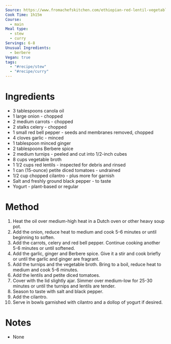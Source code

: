 ```yaml
---
Source: https://www.fromachefskitchen.com/ethiopian-red-lentil-vegetable-stew/#recipe
Cook Time: 1h15m
Course:
  - main
Meal type:
  - stew
  - curry
Servings: 6-8
Unusual Ingredients:
  - berbere
Vegan: true
tags:
  - "#recipe/stew"
  - "#recipe/curry"
---
```

# Ingredients

- 3 tablespoons canola oil
- 1 large onion - chopped
- 2 medium carrots - chopped
- 2 stalks celery - chopped
- 1 small red bell pepper - seeds and membranes removed, chopped
- 4 cloves garlic - minced
- 1 tablespoon minced ginger
- 2 tablespoons Berbere spice
- 2 medium turnips - peeled and cut into 1/2-inch cubes
- 8 cups vegetable broth
- 1 1/2 cups red lentils - inspected for debris and rinsed
- 1 can (15-ounce) petite diced tomatoes - undrained
- 1/2 cup chopped cilantro - plus more for garnish
- Salt and freshly ground black pepper - to taste
- Yogurt - plant-based or regular

# Method

1. Heat the oil over medium-high heat in a Dutch oven or other heavy soup pot.
2. Add the onion, reduce heat to medium and cook 5-6 minutes or until beginning to soften.
3. Add the carrots, celery and red bell pepper. Continue cooking another 5-6 minutes or until softened.
4. Add the garlic, ginger and Berbere spice. Give it a stir and cook briefly or until the garlic and ginger are fragrant.
5. Add the turnips and the vegetable broth. Bring to a boil, reduce heat to medium and cook 5-6 minutes.
6. Add the lentils and petite diced tomatoes.
7. Cover with the lid slightly ajar. Simmer over medium-low for 25-30 minutes or until the turnips and lentils are tender.
8. Season to taste with salt and black pepper.
9. Add the cilantro.
10. Serve in bowls garnished with cilantro and a dollop of yogurt if desired.

# Notes

- None